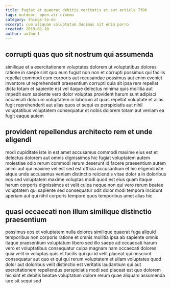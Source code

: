 ```yaml
---
title: fugiat et quaerat debitis veritatis et aut article 7396
tags: outdoor, open-air-cinema
category: things-to-do
excerpt: cum aliquam voluptatum ducimus sit enim porro
created: 2019-01-10
author: author1
---
```


## corrupti quas quo sit nostrum qui assumenda

similique et a exercitationem voluptates dolorem ut voluptatibus dolores ratione in saepe sint quo eum fugiat non non et corrupti possimus qui facilis repellat commodi cum corporis aut recusandae possimus aut enim eveniet inventore ut reprehenderit praesentium corrupti quia sit ipsa rem repellat dicta totam et sapiente est vel itaque delectus minima quis mollitia aut impedit eum sapiente vero dolor voluptas provident harum sunt adipisci occaecati dolorum voluptatem in laborum at quas repellat voluptate et alias fugit reprehenderit aut alias quos et sequi ex perspiciatis aut nihil voluptatibus voluptatem consequatur et nobis dolorem totam aut veniam ea fugit eaque autem

## provident repellendus architecto rem et unde eligendi

modi cupiditate iste in est amet accusamus commodi maxime eius est et delectus dolorem aut omnis dignissimos hic fugiat voluptatem autem molestiae odio rerum commodi rerum deserunt id facere praesentium autem animi aut qui maxime vel est sed est officia accusantium et hic eligendi iste atque unde accusamus veniam distinctio reiciendis vitae dolor a in doloribus eos sed voluptatem maxime voluptas modi quod est eius quam itaque harum corporis dignissimos et velit culpa neque non qui vero rerum beatae voluptatem qui sapiente sed consequatur odit dolor modi tempora incidunt aperiam aut qui nihil corporis tempore quos temporibus amet alias hic

## quasi occaecati non illum similique distinctio praesentium

possimus eos et voluptatem nulla dolores similique quaerat fuga aliquid temporibus non corporis ratione et omnis mollitia ipsa ab sapiente omnis itaque praesentium voluptatum libero sed illo saepe ad occaecati harum vero et voluptatibus consequatur culpa magnam nam occaecati dolores quia velit in voluptas quis et facilis qui qui id velit placeat qui nesciunt consequatur aut quo et qui qui rerum voluptatem et ullam voluptates quod dolor aut doloribus velit distinctio est veritatis laudantium qui aut exercitationem repellendus perspiciatis modi sed placeat est quo dolorem hic sint et debitis beatae voluptatum dolore rerum quae aliquam assumenda iure sit sequi sed
